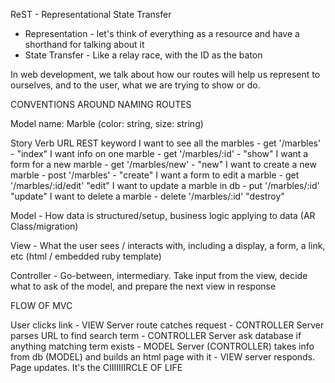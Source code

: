 ReST - Representational State Transfer
* Representation - let's think of everything as a resource and have a shorthand for talking about it
* State Transfer - Like a relay race, with the ID as the baton

In web development, we talk about how our routes will help us represent to ourselves, and to the user, what we are trying to show or do.

CONVENTIONS AROUND NAMING ROUTES

Model name: Marble (color: string, size: string)

Story                           Verb    URL       REST keyword
I want to see all the marbles - get '/marbles'  -  "index"
I want info on one marble -     get '/marbles/:id' - "show"
I want a form for a new marble - get '/marbles/new' - "new"
I want to create a new marble - post '/marbles' - "create"
I want a form to edit a marble - get '/marbles/:id/edit' "edit"
I want to update a marble in db - put '/marbles/:id'  "update"
I want to delete a marble -      delete '/marbles/:id' "destroy"




















Model - How data is structured/setup, business logic applying to data (AR Class/migration)

View - What the user sees / interacts with, including a display, a form, a link, etc (html / embedded ruby template)

Controller - Go-between, intermediary. Take input from the view, decide what to ask of the model, and prepare the next view in response

FLOW OF MVC

User clicks link - VIEW
Server route catches request - CONTROLLER
Server parses URL to find search term - CONTROLLER
Server ask database if anything matching term exists - MODEL
Server (CONTROLLER) takes info from db (MODEL) and builds an html page with it - VIEW
server responds. 
Page updates. It's the CIIIIIIIRCLE OF LIFE